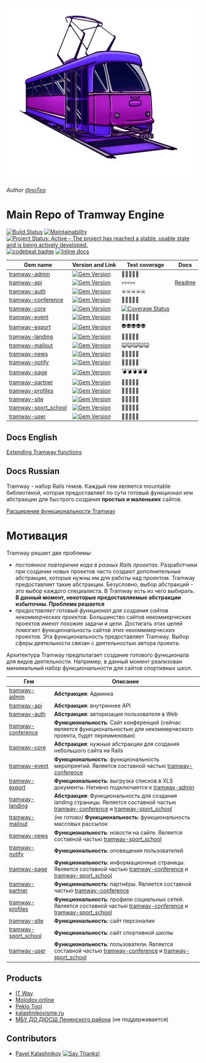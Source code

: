 ![Logo](https://raw.githubusercontent.com/ulmic/tramway-dev/develop/logo.png)
###### Author [@noTea](https://vk.com/kiborgvviborge)
# Main Repo of Tramway Engine
[![Build Status](https://travis-ci.org/ulmic/tramway-dev.svg?branch=develop)](https://travis-ci.org/ulmic/tramway-dev) [![Maintainability](https://api.codeclimate.com/v1/badges/28cac3df130da91785a4/maintainability)](https://codeclimate.com/github/ulmic/tramway-dev/maintainability) [![Project Status: Active – The project has reached a stable, usable state and is being actively developed.](https://www.repostatus.org/badges/latest/active.svg)](https://www.repostatus.org/#active) [![codebeat badge](https://codebeat.co/badges/0e4f5106-e697-48fd-bfbb-e77c0e43fbb2)](https://codebeat.co/projects/github-com-ulmic-tramway-dev-develop) [![Inline docs](http://inch-ci.org/github/ulmic/tramway-dev.svg?branch=develop)](http://inch-ci.org/github/ulmic/tramway-dev)

Gem name | Version and Link | Test coverage | Docs
-------- | ---------------- | ------------- | ----
[tramway-admin](https://github.com/ulmic/tramway-dev/tree/develop/tramway-admin) | [![Gem Version](https://badge.fury.io/rb/tramway-admin.svg)](https://badge.fury.io/rb/tramway-admin) | 💩💩💩💩💩
[tramway-api](https://github.com/ulmic/tramway-dev/tree/develop/tramway-api) | [![Gem Version](https://badge.fury.io/rb/tramway-api.svg)](https://badge.fury.io/rb/tramway-api) | 💀💀💀💀💀 | [Readme](https://github.com/ulmic/tramway-dev/tree/develop/tramway-api)
[tramway-auth](https://github.com/ulmic/tramway-dev/tree/develop/tramway-auth) | [![Gem Version](https://badge.fury.io/rb/tramway-auth.svg)](https://badge.fury.io/rb/tramway-auth) | ☠☠☠☠☠
[tramway-conference](https://github.com/ulmic/tramway-dev/tree/develop/tramway-conference) | [![Gem Version](https://badge.fury.io/rb/tramway-conference.svg)](https://badge.fury.io/rb/tramway-conference) | 🤡🤡🤡🤡🤡
[tramway-core](https://github.com/ulmic/tramway-dev/tree/develop/tramway-core) | [![Gem Version](https://badge.fury.io/rb/tramway-core.svg)](https://badge.fury.io/rb/tramway-core) | [![Coverage Status](https://coveralls.io/repos/github/ulmic/tramway-dev/badge.svg?branch=develop)](https://coveralls.io/github/ulmic/tramway-dev?branch=develop)
[tramway-event](https://github.com/ulmic/tramway-dev/tree/develop/tramway-event) | [![Gem Version](https://badge.fury.io/rb/tramway-event.svg)](https://badge.fury.io/rb/tramway-event) | 👻👻👻👻👻
[tramway-export](https://github.com/ulmic/tramway-dev/tree/develop/tramway-export) | [![Gem Version](https://badge.fury.io/rb/tramway-export.svg)](https://badge.fury.io/rb/tramway-export) | 👽👽👽👽👽
[tramway-landing](https://github.com/ulmic/tramway-dev/tree/develop/tramway-landing) | [![Gem Version](https://badge.fury.io/rb/tramway-landing.svg)](https://badge.fury.io/rb/tramway-landing) | 🤖🤖🤖🤖🤖
[tramway-mailout](https://github.com/ulmic/tramway-dev/tree/develop/tramway-mailout) | [![Gem Version](https://badge.fury.io/rb/tramway-mailout.svg)](https://badge.fury.io/rb/tramway-mailout) | 🙀🙀🙀🙀🙀
[tramway-news](https://github.com/ulmic/tramway-dev/tree/develop/tramway-news) | [![Gem Version](https://badge.fury.io/rb/tramway-news.svg)](https://badge.fury.io/rb/tramway-news) | 🙈🙈🙈🙈🙈
[tramway-notify](https://github.com/ulmic/tramway-dev/tree/develop/tramway-notify) | [![Gem Version](https://badge.fury.io/rb/tramway-notify.svg)](https://badge.fury.io/rb/tramway-notify) | 🙉🙉🙉🙉🙉
[tramway-page](https://github.com/ulmic/tramway-dev/tree/develop/tramway-page) | [![Gem Version](https://badge.fury.io/rb/tramway-page.svg)](https://badge.fury.io/rb/tramway-page) | 💣💣💣💣💣
[tramway-partner](https://github.com/ulmic/tramway-dev/tree/develop/tramway-partner) | [![Gem Version](https://badge.fury.io/rb/tramway-partner.svg)](https://badge.fury.io/rb/tramway-partner) | 🖕🖕🖕🖕🖕
[tramway-profiles](https://github.com/ulmic/tramway-dev/tree/develop/tramway-profiles) | [![Gem Version](https://badge.fury.io/rb/tramway-profiles.svg)](https://badge.fury.io/rb/tramway-profiles) | 🧟🧟🧟🧟🧟
[tramway-site](https://github.com/ulmic/tramway-dev/tree/develop/tramway-site) | [![Gem Version](https://badge.fury.io/rb/tramway-site.svg)](https://badge.fury.io/rb/tramway-site) | 🕺🕺🕺🕺🕺
[tramway-sport_school](https://github.com/ulmic/tramway-dev/tree/develop/tramway-sport_school) | [![Gem Version](https://badge.fury.io/rb/tramway-sport_school.svg)](https://badge.fury.io/rb/tramway-sport_school) | 🐒🐒🐒🐒🐒
[tramway-user](https://github.com/ulmic/tramway-dev/tree/develop/tramway-user) | [![Gem Version](https://badge.fury.io/rb/tramway-user.svg)](https://badge.fury.io/rb/tramway-user) | 🐸🐸🐸🐸🐸

## Docs English

[Extending Tramway functions](https://github.com/ulmic/tramway-dev/blob/develop/tramway/README.md)

## Docs Russian

Tramway - набор Rails гемов. Каждый гем является mountable библиотекой, которая предоставляет по сути готовый функционал или абстракции для быстрого создания **простых и маленьких** сайтов.

[Расширение функциональности Tramway](https://github.com/ulmic/tramway-dev/blob/develop/tramway/README.md)

# Мотивация

Tramway решает две проблемы:

* *постоянное повторение кода в разных Rails проектах*. Разработчики при создании новых проектов часто создают дополнительные абстракции, которые нужны им для работы над проектом. Tramway предоставляет такие абстракции. Безусловно, выбор абстракций - это выбор каждого специалиста. В Tramway есть из чего выбирать. **В данный момент, некоторые предоставляемые абстракции избыточны. Проблема решается**
* *предоставляет готовый функционал для создания сайтов некоммерческих проектов*. Большинство сайтов некоммерческих проектов 
имеют похожие задачи и цели. Достигать этих целей помогает функциональность сайтов этих некомммерческих проектов. Эта функциональность предоставляет Tramway. Выбор сферы деятельности связан с деятельностью автора проекта.

Архитектура Tramway предполагает создание готового функционала для видов деятельности. Например, в данный момент реализован минимальный набор функциональности для сайтов спортивных школ.

Гем | Описание
-------- | ----------------
[tramway-admin](https://github.com/ulmic/tramway-dev/tree/develop/tramway-admin) | **Абстракция**: Админка
[tramway-api](https://github.com/ulmic/tramway-dev/tree/develop/tramway-api) | **Абстракция**: внутреннее API
[tramway-auth](https://github.com/ulmic/tramway-dev/tree/develop/tramway-auth) | **Абстракция**: авторизация пользователя в Web 
[tramway-conference](https://github.com/ulmic/tramway-dev/tree/develop/tramway-conference) | **Функциональность**: Сайт конференций (сейчас является функциональностью для некоммерческого проекта, будет переименован)
[tramway-core](https://github.com/ulmic/tramway-dev/tree/develop/tramway-core) | **Абстракция**: нужные абстракции для создания небольшого сайта на Rails
[tramway-event](https://github.com/ulmic/tramway-dev/tree/develop/tramway-event) | **Функциональность**: функциональность мероприятий. Является составной частью [tramway-conference](https://github.com/ulmic/tramway-dev/tree/develop/tramway-conference)
[tramway-export](https://github.com/ulmic/tramway-dev/tree/develop/tramway-export) | **Функциональность**: выгрузка списков в XLS документы. Нативно подключается к [tramway-admin](https://github.com/ulmic/tramway-dev/tree/develop/tramway-admin)
[tramway-landing](https://github.com/ulmic/tramway-dev/tree/develop/tramway-landing) | **Абстракция**: Функциональность для создания landing страницы. Является составной частью [tramway-conference](https://github.com/ulmic/tramway-dev/tree/develop/tramway-conference) и [tramway-sport_school](https://github.com/ulmic/tramway-dev/tree/develop/tramway-sport_school)
[tramway-mailout](https://github.com/ulmic/tramway-dev/tree/develop/tramway-mailout) | *(не готово)* **Функциональность**: функциональность массовых рассылок
[tramway-news](https://github.com/ulmic/tramway-dev/tree/develop/tramway-news) | **Функциональность**: новости на сайте. Является составной частью [tramway-sport_school](https://github.com/ulmic/tramway-dev/tree/develop/tramway-sport_school) | [![Gem Version](https://badge.fury.io/rb/tramway-sport_school.svg)](https://badge.fury.io/rb/tramway-sport_school)
[tramway-notify](https://github.com/ulmic/tramway-dev/tree/develop/tramway-notify) | **Функциональность**: оповещения пользователей
[tramway-page](https://github.com/ulmic/tramway-dev/tree/develop/tramway-page) | **Функциональность**: информационные страницы. Является составной частью [tramway-conference](https://github.com/ulmic/tramway-dev/tree/develop/tramway-conference) и [tramway-sport_school](https://github.com/ulmic/tramway-dev/tree/develop/tramway-sport_school)
[tramway-partner](https://github.com/ulmic/tramway-dev/tree/develop/tramway-partner) | **Функциональность**: партнёры. Является составной частью [tramway-conference](https://github.com/ulmic/tramway-dev/tree/develop/tramway-conference)
[tramway-profiles](https://github.com/ulmic/tramway-dev/tree/develop/tramway-profiles) | **Функциональность**: профили социальных сетей. Является составной частью [tramway-conference](https://github.com/ulmic/tramway-dev/tree/develop/tramway-conference) и [tramway-sport_school](https://github.com/ulmic/tramway-dev/tree/develop/tramway-sport_school)
[tramway-site](https://github.com/ulmic/tramway-dev/tree/develop/tramway-site) | **Функциональность**: сайт персоналии
[tramway-sport_school](https://github.com/ulmic/tramway-dev/tree/develop/tramway-sport_school) | **Функциональность**: сайт спортивной школы
[tramway-user](https://github.com/ulmic/tramway-dev/tree/develop/tramway-user) | **Функциональность**: пользователи. Является составной частью [tramway-conference](https://github.com/ulmic/tramway-dev/tree/develop/tramway-conference) и [tramway-sport_school](https://github.com/ulmic/tramway-dev/tree/develop/tramway-sport_school)

## Products

* [IT Way](http://it-way.pro)
* [Molodoy.online](http://molodoy.online)
* [Peklo Tool](https://tool.peklo.studio/)
* [kalashnikovisme.ru](http://kalashnikovisme.ru)
* [МБУ ДО ДЮСШ Ленинского района](http://sportschool-ulsk.ru/) (не поддерживается)

## Contributors

* [Pavel Kalashnikov](https://github.com/kalashnikovisme) [![Say Thanks!](https://img.shields.io/badge/Say%20Thanks-!-1EAEDB.svg)](https://saythanks.io/to/kalashnikovisme)
